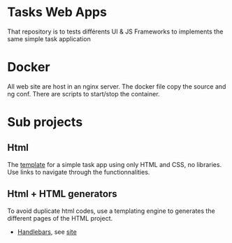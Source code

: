 # Tasks Web Apps

That repository is to tests différents UI & JS Frameworks to implements the same simple task application

# Docker

All web site are host in an nginx server. The docker file copy the source and ng conf. There are scripts to start/stop the container.

# Sub projects

## Html

The [template](https://loicpetit.github.io/tasks-webapps/src/html/index.html) for a simple task app using only HTML and CSS, no libraries.
Use links to navigate through the functionnalities.


## Html + HTML generators

To avoid duplicate html codes, use a templating engine to generates the different pages of the HTML project.
* [Handlebars](https://handlebarsjs.com/), see [site](https://loicpetit.github.io/tasks-webapps/src/html-handlebars/index.html)

